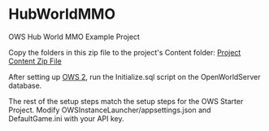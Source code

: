 # HubWorldMMO
OWS Hub World MMO Example Project

Copy the folders in this zip file to the project's Content folder:
[Project Content Zip File](https://drive.google.com/file/d/15MuJgGDHYQRyYy7OSu69b70aIrcXNgWg/view?usp=share_link)

After setting up [OWS 2](https://openworldserver.com/), run the Initialize.sql script on the OpenWorldServer database.

The rest of the setup steps match the setup steps for the OWS Starter Project.  Modify OWSInstanceLauncher/appsettings.json and DefaultGame.ini with your API key.
